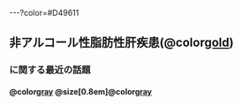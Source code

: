 ---?color=#D49611
## 非アルコール性脂肪性肝疾患(@color[gold](NAFLD))

### に関する最近の話題


#### @color[gray](2018.07.06)  @size[0.8em]@color[gray](病診連携懇親会)
